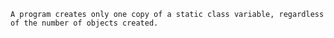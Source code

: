 ```ad-important
A program creates only one copy of a static class variable, regardless of the number of objects created.
```






